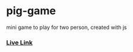 # pig-game
mini game to play for two person, created with js

<h3><a href="https://hr-piggame.netlify.app/">Live Link</a></h3>
